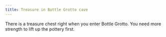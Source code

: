 ```yaml
---
title: Treasure in Bottle Grotto cave
---
```


There is a treasure chest right when you enter Bottle Grotto. You need more strength to lift up the pottery first.
